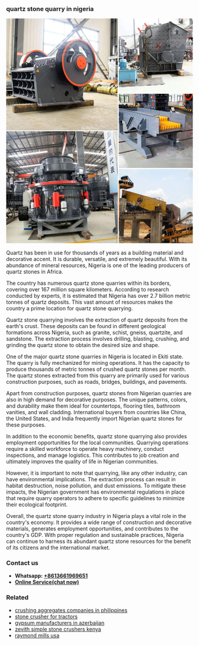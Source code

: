 <h3>quartz stone quarry in nigeria</h3><img src='1703042383.jpg' alt=''><p>Quartz has been in use for thousands of years as a building material and decorative accent. It is durable, versatile, and extremely beautiful. With its abundance of mineral resources, Nigeria is one of the leading producers of quartz stones in Africa.</p><p>The country has numerous quartz stone quarries within its borders, covering over 167 million square kilometers. According to research conducted by experts, it is estimated that Nigeria has over 2.7 billion metric tonnes of quartz deposits. This vast amount of resources makes the country a prime location for quartz stone quarrying.</p><p>Quartz stone quarrying involves the extraction of quartz deposits from the earth's crust. These deposits can be found in different geological formations across Nigeria, such as granite, schist, gneiss, quartzite, and sandstone. The extraction process involves drilling, blasting, crushing, and grinding the quartz stone to obtain the desired size and shape.</p><p>One of the major quartz stone quarries in Nigeria is located in Ekiti state. The quarry is fully mechanized for mining operations. It has the capacity to produce thousands of metric tonnes of crushed quartz stones per month. The quartz stones extracted from this quarry are primarily used for various construction purposes, such as roads, bridges, buildings, and pavements.</p><p>Apart from construction purposes, quartz stones from Nigerian quarries are also in high demand for decorative purposes. The unique patterns, colors, and durability make them ideal for countertops, flooring tiles, bathroom vanities, and wall cladding. International buyers from countries like China, the United States, and India frequently import Nigerian quartz stones for these purposes.</p><p>In addition to the economic benefits, quartz stone quarrying also provides employment opportunities for the local communities. Quarrying operations require a skilled workforce to operate heavy machinery, conduct inspections, and manage logistics. This contributes to job creation and ultimately improves the quality of life in Nigerian communities.</p><p>However, it is important to note that quarrying, like any other industry, can have environmental implications. The extraction process can result in habitat destruction, noise pollution, and dust emissions. To mitigate these impacts, the Nigerian government has environmental regulations in place that require quarry operators to adhere to specific guidelines to minimize their ecological footprint.</p><p>Overall, the quartz stone quarry industry in Nigeria plays a vital role in the country's economy. It provides a wide range of construction and decorative materials, generates employment opportunities, and contributes to the country's GDP. With proper regulation and sustainable practices, Nigeria can continue to harness its abundant quartz stone resources for the benefit of its citizens and the international market.</p><h3>Contact us</h3><ul><li><strong>Whatsapp:&nbsp;<a href="https://wa.me/8613661969651">+8613661969651</a></strong></li><li><a href="https://swt.shibang-china.com/?git&amp;zhl&amp;quartz stone quarry in nigeria"><strong>Online Service(chat now)</strong></a></li></ul><h3>Related</h3><ul><li><a href='crushing aggregates companies in philippines.md'>crushing aggregates companies in philippines</a></li><li><a href='stone crusher for tractors.md'>stone crusher for tractors</a></li><li><a href='gypsum manufacturers in azerbaijan.md'>gypsum manufacturers in azerbaijan</a></li><li><a href='zevith simple stone crushers kenya.md'>zevith simple stone crushers kenya</a></li><li><a href='raymond mills usa.md'>raymond mills usa</a></li></ul>